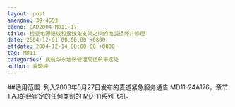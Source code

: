 ```yaml
---
layout: post
amendno: 39-4653
cadno: CAD2004-MD11-17
title: 检查电源馈线和接线条支架之间的电弧损坏并修理
date: 2004-12-01 00:00:00 +0800
effdate: 2004-12-14 00:00:00 +0800
tag: MD11
categories: 民航华东地区管理局适航审定处
author: 袁晓峰
---
```


##适用范围:
列入2003年5月27日发布的麦道紧急服务通告 MD11-24A176，章节1.A.1的经审定的任何类别的 MD-11系列飞机。


